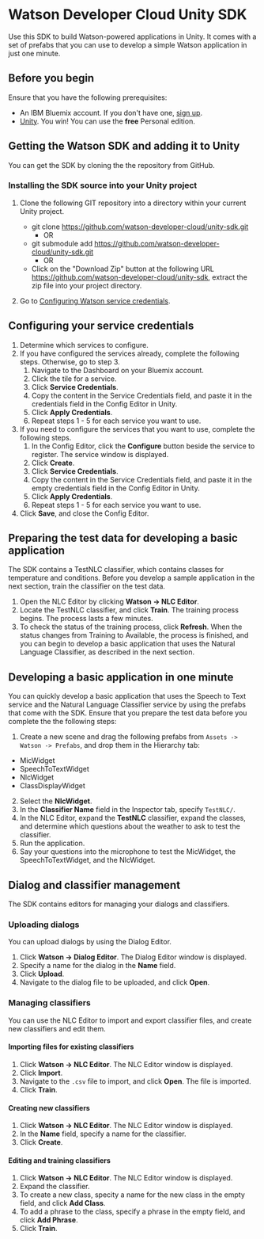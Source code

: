 # Watson Developer Cloud Unity SDK

Use this SDK to build Watson-powered applications in Unity. It comes with a set of prefabs that you can use to develop a simple Watson application in just one minute.

## Before you begin
Ensure that you have the following prerequisites:
* An IBM Bluemix account. If you don't have one, [sign up](https://apps.admin.ibmcloud.com/manage/trial/bluemix.html?cm_mmc=WatsonDeveloperCloud-_-LandingSiteGetStarted-_-x-_-CreateAnAccountOnBluemixCLI).
* [Unity](https://unity3d.com/get-unity). You win! You can use the **free** Personal edition.

## Getting the Watson SDK and adding it to Unity
You can get the SDK by cloning the the repository from GitHub.

### Installing the SDK source into your Unity project
1. Clone the following GIT repository into a directory within your current Unity project.
      * git clone https://github.com/watson-developer-cloud/unity-sdk.git 
         * OR
      * git submodule add https://github.com/watson-developer-cloud/unity-sdk.git
	     * OR
      * Click on the "Download Zip" button at the following URL https://github.com/watson-developer-cloud/unity-sdk, extract the zip file into your project directory.
	  
2. Go to [Configuring Watson service credentials](#configuring-Watson-service-credentials).

## Configuring your service credentials
1. Determine which services to configure.
2. If you have configured the services already, complete the following steps. Otherwise, go to step 3.
      1. Navigate to the Dashboard on your Bluemix account.
      2. Click the tile for a service.
      3. Click **Service Credentials**.
      4. Copy the content in the Service Credentials field, and paste it in the credentials field in the Config Editor in Unity.
      5. Click **Apply Credentials**.
      6. Repeat steps 1 - 5 for each service you want to use.
3. If you need to configure the services that you want to use, complete the following steps.
      1. In the Config Editor, click the **Configure** button beside the service to register. The service window is displayed.
      2. Click **Create**.
      3. Click **Service Credentials**.
      4. Copy the content in the Service Credentials field, and paste it in the empty credentials field in the Config Editor in Unity.
      5. Click **Apply Credentials**.
      6. Repeat steps 1 - 5 for each service you want to use.
4. Click **Save**, and close the Config Editor.

## Preparing the test data for developing a basic application
The SDK contains a TestNLC classifier, which contains classes for temperature and conditions. Before you develop a sample application in the next section, train the classifier on the test data.

1. Open the NLC Editor by clicking **Watson -> NLC Editor**.
2. Locate the TestNLC classifier, and click **Train**. The training process begins. The process lasts a few minutes.
3. To check the status of the training process, click **Refresh**. When the status changes from Training to Available, the process is finished, and you can begin to develop a basic application that uses the Natural Language Classifier, as described in the next section.

## Developing a basic application in one minute
You can quickly develop a basic application that uses the Speech to Text service and the Natural Language Classifier service by using the prefabs that come with the SDK. Ensure that you prepare the test data before you complete the the following steps:
1. Create a new scene and drag the following prefabs from `Assets -> Watson -> Prefabs`, and drop them in the Hierarchy tab:
  * MicWidget
  * SpeechToTextWidget
  * NlcWidget
  * ClassDisplayWidget
2. Select the **NlcWidget**.
5. In the **Classifier Name** field in the Inspector tab, specify `TestNLC/`.
6. In the NLC Editor, expand the **TestNLC** classifier, expand the classes, and determine which questions about the weather to ask to test the classifier.
7. Run the application.
8. Say your questions into the microphone to test the MicWidget, the SpeechToTextWidget, and the NlcWidget.

## Dialog and classifier management
The SDK contains editors for managing your dialogs and classifiers.

### Uploading dialogs
You can upload dialogs by using the Dialog Editor.
1. Click **Watson -> Dialog Editor**. The Dialog Editor window is displayed.
2. Specify a name for the dialog in the **Name** field.
3. Click **Upload**.
4. Navigate to the dialog file to be uploaded, and click **Open**.

### Managing classifiers
You can use the NLC Editor to import and export classifier files, and create new classifiers and edit them.
#### Importing files for existing classifiers
1. Click **Watson -> NLC Editor**. The NLC Editor window is displayed.
2. Click **Import**.
3. Navigate to the `.csv` file to import, and click **Open**. The file is imported.
4. Click **Train**.
#### Creating new classifiers
1. Click **Watson -> NLC Editor**. The NLC Editor window is displayed.
2. In the **Name** field, specify a name for the classifier.
3. Click **Create**.
#### Editing and training classifiers
1. Click **Watson -> NLC Editor**. The NLC Editor window is displayed.
2. Expand the classifier.
3. To create a new class, specity a name for the new class in the empty field, and click **Add Class**.
4. To add a phrase to the class, specify a phrase in the empty field, and click **Add Phrase**.
5. Click **Train**.
